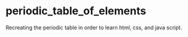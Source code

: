 # periodic_table_of_elements
Recreating the periodic table in order to learn html, css, and java script.
